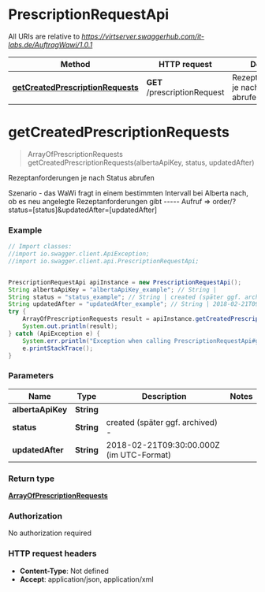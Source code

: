 # PrescriptionRequestApi

All URIs are relative to *https://virtserver.swaggerhub.com/it-labs.de/AuftragWawi/1.0.1*

Method | HTTP request | Description
------------- | ------------- | -------------
[**getCreatedPrescriptionRequests**](PrescriptionRequestApi.md#getCreatedPrescriptionRequests) | **GET** /prescriptionRequest | Rezeptanforderungen je nach Status abrufen

<a name="getCreatedPrescriptionRequests"></a>
# **getCreatedPrescriptionRequests**
> ArrayOfPrescriptionRequests getCreatedPrescriptionRequests(albertaApiKey, status, updatedAfter)

Rezeptanforderungen je nach Status abrufen

Szenario - das WaWi fragt in einem bestimmten Intervall bei Alberta nach, ob es neu angelegte Rezeptanforderungen gibt ----- Aufruf &#x3D;&gt; order/?status&#x3D;[status]&amp;updatedAfter&#x3D;[updatedAfter]

### Example
```java
// Import classes:
//import io.swagger.client.ApiException;
//import io.swagger.client.api.PrescriptionRequestApi;


PrescriptionRequestApi apiInstance = new PrescriptionRequestApi();
String albertaApiKey = "albertaApiKey_example"; // String | 
String status = "status_example"; // String | created (später ggf. archived) -
String updatedAfter = "updatedAfter_example"; // String | 2018-02-21T09:30:00.000Z (im UTC-Format)
try {
    ArrayOfPrescriptionRequests result = apiInstance.getCreatedPrescriptionRequests(albertaApiKey, status, updatedAfter);
    System.out.println(result);
} catch (ApiException e) {
    System.err.println("Exception when calling PrescriptionRequestApi#getCreatedPrescriptionRequests");
    e.printStackTrace();
}
```

### Parameters

Name | Type | Description  | Notes
------------- | ------------- | ------------- | -------------
 **albertaApiKey** | **String**|  |
 **status** | **String**| created (später ggf. archived) - |
 **updatedAfter** | **String**| 2018-02-21T09:30:00.000Z (im UTC-Format) |

### Return type

[**ArrayOfPrescriptionRequests**](ArrayOfPrescriptionRequests.md)

### Authorization

No authorization required

### HTTP request headers

 - **Content-Type**: Not defined
 - **Accept**: application/json, application/xml

